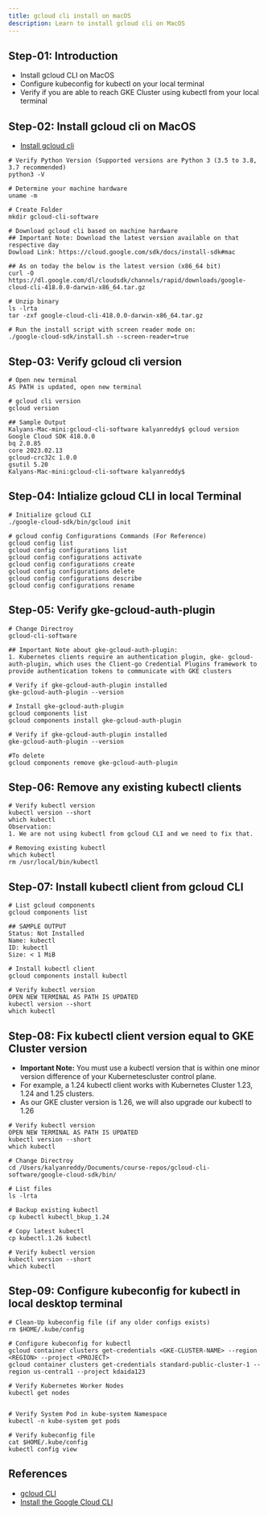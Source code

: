 ```yaml
---
title: gcloud cli install on macOS
description: Learn to install gcloud cli on MacOS
---
```


## Step-01: Introduction
- Install gcloud CLI on MacOS
- Configure kubeconfig for kubectl on your local terminal
- Verify if you are able to reach GKE Cluster using kubectl from your local terminal

## Step-02: Install gcloud cli on MacOS
- [Install gcloud cli](https://cloud.google.com/sdk/docs/install-sdk#mac)
```t
# Verify Python Version (Supported versions are Python 3 (3.5 to 3.8, 3.7 recommended)
python3 -V

# Determine your machine hardware 
uname -m

# Create Folder
mkdir gcloud-cli-software

# Download gcloud cli based on machine hardware 
## Important Note: Download the latest version available on that respective day
Dowload Link: https://cloud.google.com/sdk/docs/install-sdk#mac

## As on today the below is the latest version (x86_64 bit)
curl -O https://dl.google.com/dl/cloudsdk/channels/rapid/downloads/google-cloud-cli-418.0.0-darwin-x86_64.tar.gz

# Unzip binary
ls -lrta
tar -zxf google-cloud-cli-418.0.0-darwin-x86_64.tar.gz

# Run the install script with screen reader mode on:
./google-cloud-sdk/install.sh --screen-reader=true
```

## Step-03: Verify gcloud cli version
```t
# Open new terminal
AS PATH is updated, open new terminal

# gcloud cli version
gcloud version

## Sample Output
Kalyans-Mac-mini:gcloud-cli-software kalyanreddy$ gcloud version
Google Cloud SDK 418.0.0
bq 2.0.85
core 2023.02.13
gcloud-crc32c 1.0.0
gsutil 5.20
Kalyans-Mac-mini:gcloud-cli-software kalyanreddy$
```

## Step-04: Intialize gcloud CLI in local Terminal 
```t
# Initialize gcloud CLI
./google-cloud-sdk/bin/gcloud init

# gcloud config Configurations Commands (For Reference)
gcloud config list
gcloud config configurations list
gcloud config configurations activate
gcloud config configurations create
gcloud config configurations delete
gcloud config configurations describe
gcloud config configurations rename
```

## Step-05: Verify gke-gcloud-auth-plugin 
```t
# Change Directroy
gcloud-cli-software

## Important Note about gke-gcloud-auth-plugin: 
1. Kubernetes clients require an authentication plugin, gke- gcloud-auth-plugin, which uses the Client-go Credential Plugins framework to provide authentication tokens to communicate with GKE clusters

# Verify if gke-gcloud-auth-plugin installed
gke-gcloud-auth-plugin --version

# Install gke-gcloud-auth-plugin
gcloud components list
gcloud components install gke-gcloud-auth-plugin

# Verify if gke-gcloud-auth-plugin installed
gke-gcloud-auth-plugin --version

#To delete 
gcloud components remove gke-gcloud-auth-plugin
```

## Step-06: Remove any existing kubectl clients
```t
# Verify kubectl version
kubectl version --short
which kubectl 
Observation: 
1. We are not using kubectl from gcloud CLI and we need to fix that. 

# Removing existing kubectl
which kubectl
rm /usr/local/bin/kubectl
```

## Step-07: Install kubectl client from gcloud CLI
```t
# List gcloud components
gcloud components list

## SAMPLE OUTPUT
Status: Not Installed
Name: kubectl
ID: kubectl
Size: < 1 MiB

# Install kubectl client
gcloud components install kubectl

# Verify kubectl version
OPEN NEW TERMINAL AS PATH IS UPDATED
kubectl version --short
which kubectl
```


## Step-08: Fix kubectl client version equal to GKE Cluster version
- **Important Note:** You must use a kubectl version that is within one minor version difference of your Kubernetescluster control plane. 
- For example, a 1.24 kubectl client works with Kubernetes Cluster 1.23, 1.24 and 1.25 clusters.
- As our GKE cluster version is 1.26, we will also upgrade our kubectl to 1.26
```t
# Verify kubectl version
OPEN NEW TERMINAL AS PATH IS UPDATED
kubectl version --short
which kubectl

# Change Directroy 
cd /Users/kalyanreddy/Documents/course-repos/gcloud-cli-software/google-cloud-sdk/bin/

# List files
ls -lrta

# Backup existing kubectl
cp kubectl kubectl_bkup_1.24

# Copy latest kubectl
cp kubectl.1.26 kubectl

# Verify kubectl version
kubectl version --short
which kubectl
```

## Step-09: Configure kubeconfig for kubectl in local desktop terminal
```t
# Clean-Up kubeconfig file (if any older configs exists)
rm $HOME/.kube/config

# Configure kubeconfig for kubectl 
gcloud container clusters get-credentials <GKE-CLUSTER-NAME> --region <REGION> --project <PROJECT>
gcloud container clusters get-credentials standard-public-cluster-1 --region us-central1 --project kdaida123

# Verify Kubernetes Worker Nodes
kubectl get nodes


# Verify System Pod in kube-system Namespace
kubectl -n kube-system get pods

# Verify kubeconfig file
cat $HOME/.kube/config
kubectl config view
```



## References
- [gcloud CLI](https://cloud.google.com/sdk/gcloud)
- [Install the Google Cloud CLI](https://cloud.google.com/sdk/docs/install-sdk#mac)
